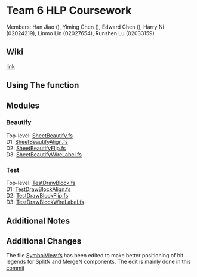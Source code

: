 # Team 6 HLP Coursework

Members: Han Jiao (), Yiming Chen (), Edward Chen (), Harry Ni (02024219), Linmo Lin (02027654), Runshen Lu (02033159)

## Wiki
[link](https://github.com/rl3721/IssieProject-2024/wiki)

## Using The function


## Modules
### Beautify
Top-level: [SheetBeautify.fs](src/Renderer/DrawBlock/SheetBeautify.fs)  
D1: [SheetBeautifyAlign.fs](src/Renderer/DrawBlock/SheetBeautifyAlign.fs)  
D2: [SheetBeautifyFlip.fs](src/Renderer/DrawBlock/SheetBeautifyFlip.fs)  
D3: [SheetBeautifyWireLabel.fs](src/Renderer/DrawBlock/SheetBeautifyWireLabel.fs)  
### Test
Top-level: [TestDrawBlock.fs](src/Renderer/TestDrawBlock.fs)  
D1: [TestDrawBlockAlign.fs](src/Renderer/TestDrawBlockAlign.fs)  
D2: [TestDrawBlockFlip.fs](src/Renderer/TestDrawBlockFlip.fs)  
D3: [TestDrawBlockWireLabel.fs](src/Renderer/TestDrawBlockWireLabel.fs)  

## Additional Notes

## Additional Changes
The file [SymbolView.fs](src/Renderer/DrawBlock/SymbolView.fs) has been edited to make better positioning of bit legends for SplitN and MergeN components. The edit is mainly done in this [commit](https://github.com/rl3721/IssieProject-2024/commit/9a1e7c25eaa296fa35bd913d16dc3159f69016e4)
